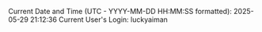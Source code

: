 Current Date and Time (UTC - YYYY-MM-DD HH:MM:SS formatted): 2025-05-29 21:12:36
Current User's Login: luckyaiman
